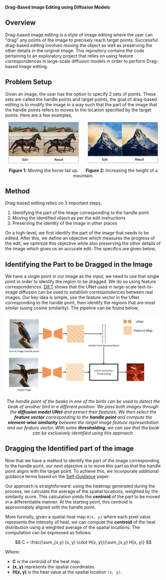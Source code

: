 **Drag-Based Image Editing using Diffusion Models**


## Overview
Drag-based image editing is a style of image editing where the user can "drag" any points of the image to precisely reach target points. Successful drag-based editing involves moving the object as well as preserving the other details in the original image. This repository contains the code pertaining to an exploratory project that relies on using feature correspondences in large-scale diffusion models in order to perform Drag-based image editing. 

## Problem Setup
Given an image, the user has the option to specify 2 sets of points. These sets are called the handle points and target points, the goal of drag-based editing is to modify the image in a way such that the part of the image that the handle points refers to moves to the location specified by the target points. Here are a few examples,

<p align="center">
  <img src="teaser_fig/horse.png" alt="Image 1" width="45%" style="vertical-align:top; margin-right:5%;" />
  <img src="teaser_fig/mountain.png" alt="Image 2" width="45%" style="vertical-align:top;" />
</p>

<p align="center">
  <strong>Figure 1:</strong> Moving the horse tail up. &nbsp;&nbsp;&nbsp;&nbsp; 
  <strong>Figure 2:</strong> Increasing the height of a mountain.
</p>

## Method
Drag-based editing relies on 3 important steps,
1. Identifying the part of the image corresponding to the handle point
2. Moving the identified object as per the edit instructions
3. Preserving the identity of the image in other places

On a high-level, we first identify the part of the image that needs to be edited. After this, we define an objective which measures the progress of the edit, we optimize this objective while also preserving the other details of the image which gives us an accurate edit. The specifics are given below,

## Identifying the Part to be Dragged in the Image 
We have a single point in our image as the input, we need to use that single point in order to identify the region to be dragged. We do so using feature correspondences. [DIFT](https://arxiv.org/abs/2306.03881) shows that the UNet used in large-scale text-to-image diffusion can be used to establish correspondences between real images. Our key idea is simple, use the feature vector in the UNet corresponding to the handle point, then identify the regions that are most similar (using cosine similarity). The pipeline can be found below,

<div align="center">

![Object Identification](teaser_fig/teaser_dift.png)

*The handle point of the beaks in one of the birds can be used to detect the beak of another bird in a different position. We pass both images through the **diffusion model UNet** and extract their features. We then select the **feature vector** corresponding to the **handle point** and compute the **element-wise similarity** between the target image feature representation and our feature vector. With some **thresholding**, we can see that the beak can be exclusively identified using this approach.*

</div>

## Dragging the Identified part of the image
Now that we have a method to identify the part of the image corresponding to the handle point, our next objective is to move this part so that the handle point aligns with the target point. To achieve this, we incorporate additional guidance terms based on the [Self-Guidance](https://arxiv.org/abs/2306.00986) paper.

Our approach is straightforward: using the heatmap generated during the process, we calculate the average of the spatial locations, weighted by the similarity score. This calculation yields the **centroid** of the part to be moved in a differentiable manner. At the starting point, this centroid is approximately aligned with the handle point.

More formally, given a spatial heat map `H(x, y)` where each pixel value represents the intensity of heat, we can compute the **centroid** of the heat distribution using a weighted average of the spatial locations. The computation can be expressed as follows:

$$
C = \frac{\sum_{x,y} (x, y) \cdot H(x, y)}{\sum_{x,y} H(x, y)}
$$

Where:
- **C** is the centroid of the heat map.
- **(x, y)** represents the spatial coordinates.
- **H(x, y)** is the heat value at the spatial location `(x, y)`.




